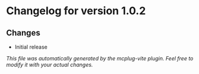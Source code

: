 # Changelog for version 1.0.2

## Changes
- Initial release

_This file was automatically generated by the mcplug-vite plugin. Feel free to modify it with your actual changes._
